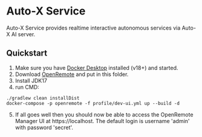 # Auto-X Service

Auto-X Service provides realtime interactive autonomous services via Auto-X AI server.

## Quickstart

1. Make sure you have [Docker Desktop](https://www.docker.com/products/docker-desktop) installed (v18+) and started. 
2. Download [OpenRemote](https://github.com/openremote/openremote) and put in this folder. 
3. Install JDK17
4. run CMD:
```
./gradlew clean installDist
docker-compose -p openremote -f profile/dev-ui.yml up --build -d
```
5. If all goes well then you should now be able to access the OpenRemote Manager UI at https://localhost. 
   The default login is username 'admin' with password 'secret'.
